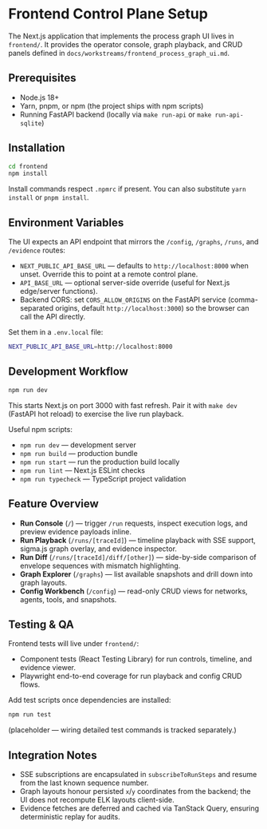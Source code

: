 # Frontend Control Plane Setup

The Next.js application that implements the process graph UI lives in `frontend/`. It provides the operator console, graph playback, and CRUD panels defined in `docs/workstreams/frontend_process_graph_ui.md`.

## Prerequisites
- Node.js 18+
- Yarn, pnpm, or npm (the project ships with npm scripts)
- Running FastAPI backend (locally via `make run-api` or `make run-api-sqlite`)

## Installation
```bash
cd frontend
npm install
```

Install commands respect `.npmrc` if present. You can also substitute `yarn install` or `pnpm install`.

## Environment Variables
The UI expects an API endpoint that mirrors the `/config`, `/graphs`, `/runs`, and `/evidence` routes:
- `NEXT_PUBLIC_API_BASE_URL` — defaults to `http://localhost:8000` when unset. Override this to point at a remote control plane.
- `API_BASE_URL` — optional server-side override (useful for Next.js edge/server functions).
- Backend CORS: set `CORS_ALLOW_ORIGINS` on the FastAPI service (comma-separated origins, default `http://localhost:3000`) so the browser can call the API directly.

Set them in a `.env.local` file:
```bash
NEXT_PUBLIC_API_BASE_URL=http://localhost:8000
```

## Development Workflow
```bash
npm run dev
```

This starts Next.js on port 3000 with fast refresh. Pair it with `make dev` (FastAPI hot reload) to exercise the live run playback.

Useful npm scripts:
- `npm run dev` — development server
- `npm run build` — production bundle
- `npm run start` — run the production build locally
- `npm run lint` — Next.js ESLint checks
- `npm run typecheck` — TypeScript project validation

## Feature Overview
- **Run Console** (`/`) — trigger `/run` requests, inspect execution logs, and preview evidence payloads inline.
- **Run Playback** (`/runs/[traceId]`) — timeline playback with SSE support, sigma.js graph overlay, and evidence inspector.
- **Run Diff** (`/runs/[traceId]/diff/[other]`) — side-by-side comparison of envelope sequences with mismatch highlighting.
- **Graph Explorer** (`/graphs`) — list available snapshots and drill down into graph layouts.
- **Config Workbench** (`/config`) — read-only CRUD views for networks, agents, tools, and snapshots.

## Testing & QA
Frontend tests will live under `frontend/`:
- Component tests (React Testing Library) for run controls, timeline, and evidence viewer.
- Playwright end-to-end coverage for run playback and config CRUD flows.

Add test scripts once dependencies are installed:
```bash
npm run test
```
(placeholder — wiring detailed test commands is tracked separately.)

## Integration Notes
- SSE subscriptions are encapsulated in `subscribeToRunSteps` and resume from the last known sequence number.
- Graph layouts honour persisted `x`/`y` coordinates from the backend; the UI does not recompute ELK layouts client-side.
- Evidence fetches are deferred and cached via TanStack Query, ensuring deterministic replay for audits.
